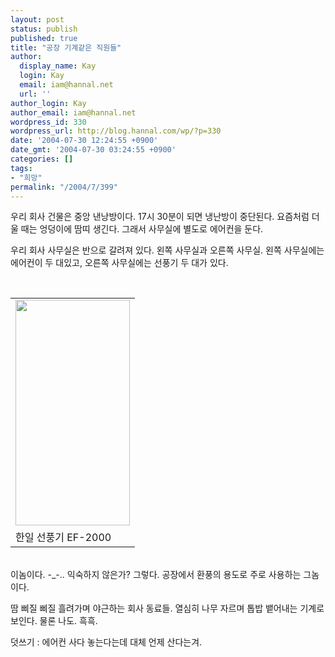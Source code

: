 ```yaml
---
layout: post
status: publish
published: true
title: "공장 기계같은 직원들"
author:
  display_name: Kay
  login: Kay
  email: iam@hannal.net
  url: ''
author_login: Kay
author_email: iam@hannal.net
wordpress_id: 330
wordpress_url: http://blog.hannal.com/wp/?p=330
date: '2004-07-30 12:24:55 +0900'
date_gmt: '2004-07-30 03:24:55 +0900'
categories: []
tags:
- "희망"
permalink: "/2004/7/399"
---
```

<p>우리 회사 건물은 중앙 낸낭방이다. 17시 30분이 되면 냉난방이 중단된다. 요즘처럼 더울 때는 엉덩이에 땀띠 생긴다. 그래서 사무실에 별도로 에어컨을 둔다.</p>
<p>우리 회사 사무실은 반으로 갈려져 있다. 왼쪽 사무실과 오른쪽 사무실. 왼쪽 사무실에는 에어컨이 두 대있고, 오른쪽 사무실에는 선풍기 두 대가 있다.</p>
<p><center><br />
<table>
<tr>
<td><center><img src="http://blog.hannal.com/tt-attach/0730/040730121645242236/469190.gif" width="183" height="361"></center></td>
</tr>
<tr>
<td class="centerphoto"> 한일 선풍기 EF-2000 </td>
</tr>
</table>
<p></center><br />
이놈이다. -_-..  익숙하지 않은가? 그렇다. 공장에서 환풍의 용도로 주로 사용하는 그놈이다.</p>
<p>땀 삐질 삐질 흘려가며 야근하는 회사 동료들. 열심히 나무 자르며 톱밥 뱉어내는 기계로 보인다. 물론 나도. 흑흑. </p>
<p>
덧쓰기 : 에어컨 사다 놓는다는데 대체 언제 산다는겨.</p>
